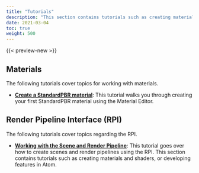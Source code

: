 ```yaml
---
title: "Tutorials"
description: "This section contains tutorials such as creating materials and shaders, or developing features in Atom."
date: 2021-03-04
toc: true
weight: 500
---
```


{{< preview-new >}}

## Materials
The following tutorials cover topics for working with materials. 
- [**Create a StandardPBR material**](create-standardpbr-material.md): This tutorial walks you through creating your first StandardPBR material using the Material Editor.

## Render Pipeline Interface (RPI)
The following tutorials cover topics regarding the RPI. 
- [**Working with the Scene and Render Pipeline**](rpi/working-with-scene-and-rendering-pipeline.md): This tutorial goes over how to create scenes and render pipelines using the RPI.
This section contains tutorials such as creating materials and shaders, or developing features in Atom. 
